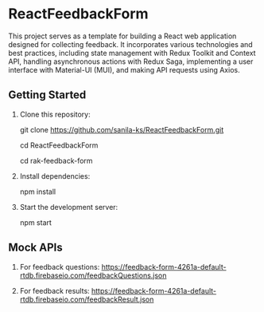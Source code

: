 # ReactFeedbackForm

This project serves as a template for building a React web application designed for collecting feedback. It incorporates various technologies and best practices, including state management with Redux Toolkit and Context API, handling asynchronous actions with Redux Saga, implementing a user interface with Material-UI (MUI), and making API requests using Axios.

## Getting Started
1. Clone this repository:
    
   git clone https://github.com/sanila-ks/ReactFeedbackForm.git
   
   cd ReactFeedbackForm
   
   cd rak-feedback-form
   
2. Install dependencies:
   
   npm install

3. Start the development server:
    
     npm start

## Mock APIs

1. For feedback questions:
    https://feedback-form-4261a-default-rtdb.firebaseio.com/feedbackQuestions.json

2. For feedback results:
    https://feedback-form-4261a-default-rtdb.firebaseio.com/feedbackResult.json
   
